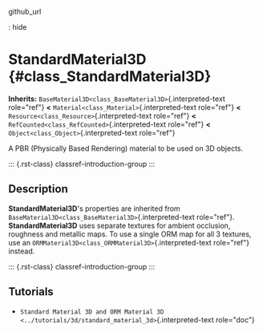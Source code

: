 github_url

:   hide

# StandardMaterial3D {#class_StandardMaterial3D}

**Inherits:** `BaseMaterial3D<class_BaseMaterial3D>`{.interpreted-text
role="ref"} **\<** `Material<class_Material>`{.interpreted-text
role="ref"} **\<** `Resource<class_Resource>`{.interpreted-text
role="ref"} **\<** `RefCounted<class_RefCounted>`{.interpreted-text
role="ref"} **\<** `Object<class_Object>`{.interpreted-text role="ref"}

A PBR (Physically Based Rendering) material to be used on 3D objects.

::: {.rst-class}
classref-introduction-group
:::

## Description

**StandardMaterial3D**\'s properties are inherited from
`BaseMaterial3D<class_BaseMaterial3D>`{.interpreted-text role="ref"}.
**StandardMaterial3D** uses separate textures for ambient occlusion,
roughness and metallic maps. To use a single ORM map for all 3 textures,
use an `ORMMaterial3D<class_ORMMaterial3D>`{.interpreted-text
role="ref"} instead.

::: {.rst-class}
classref-introduction-group
:::

## Tutorials

- `Standard Material 3D and ORM Material 3D <../tutorials/3d/standard_material_3d>`{.interpreted-text
  role="doc"}
